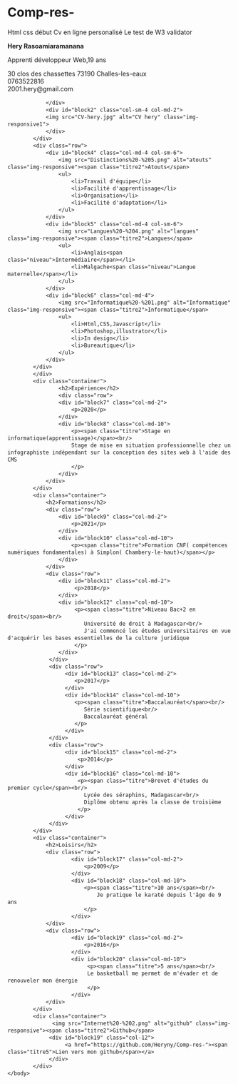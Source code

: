 # Comp-res-
Html css début
Cv en ligne personalisé
Le test de W3 validator
<html lang="fr">
    <head>
        <title>CV de Hery Ny Aina</title>
        <meta charset="utf-8">
        <meta name="viewport" content="width=device-width,initial-scale=1">
        <script src="https://ajax.googleapis.com/ajax/libs/jquery/1.12.4/jquery.min.js"></script>
        <link rel="stylesheet" href="https://maxcdn.bootstrapcdn.com/bootstrap/4.0.0/css/bootstrap.min.css">
        <script src="https://code.jquery.com/jquery-3.2.1.slim.min.js"></script>
        <link rel="stylesheet" href="style.css">
    </head>
    <body>
        <div class="container">
            <div class="row">
                <div id="block1" class="col-sm-8 col-md-10">
                    <p class="nom"><strong>Hery Rasoamiaramanana</strong></p>
                    <p>Apprenti développeur Web,19 ans</p>
                    <p>30 clos des chassettes 73190 Challes-les-eaux<br/>0763522816<br/>2001.hery@gmail.com</p>
                    
                
                </div>
                <div id="block2" class="col-sm-4 col-md-2">
                <img src="CV-hery.jpg" alt="CV hery" class="img-responsive1">
                </div>
            </div>
            <div class="row">
                <div id="block4" class="col-md-4 col-sm-6">
                    <img src="Distinctions%20-%205.png" alt="atouts" class="img-responsive"><span class="titre2">Atouts</span>
                    <ul>
                        <li>Travail d'équipe</li>
                        <li>Facilité d'apprentissage</li>
                        <li>Organisation</li>
                        <li>Facilité d'adaptation</li>
                    </ul>
                </div>
                <div id="block5" class="col-md-4 col-sm-6">
                    <img src="Langues%20-%204.png" alt="langues" class="img-responsive"><span class="titre2">Langues</span>
                    <ul>
                        <li>Anglais<span class="niveau">Intermédiaire</span></li>
                        <li>Malgache<span class="niveau">Langue maternelle</span></li>
                    </ul>
                </div>
                <div id="block6" class="col-md-4">
                    <img src="Informatique%20-%201.png" alt="Informatique" class="img-responsive"><span class="titre2">Informatique</span>
                    <ul>
                        <li>Html,CSS,Javascript</li>
                        <li>Photoshop,illustrator</li>
                        <li>In design</li>
                        <li>Bureautique</li>
                    </ul>
                </div>
            </div>
            </div>
            <div class="container">
                    <h2>Expérience</h2>
                    <div class="row">
                    <div id="block7" class="col-md-2">
                        <p>2020</p>
                    </div>
                    <div id="block8" class="col-md-10">
                        <p><span class="titre">Stage en informatique(apprentissage)</span><br/>
                        Stage de mise en situation professionnelle chez un infographiste indépendant sur la conception des sites web à l'aide des CMS
                        </p>
                    </div>
                </div>
            </div>
            <div class="container">
                <h2>Formations</h2>
                <div class="row">
                    <div id="block9" class="col-md-2">
                        <p>2021</p>
                    </div>
                    <div id="block10" class="col-md-10">
                        <p><span class="titre">Formation CNF( compétences numériques fondamentales) à Simplon( Chambery-le-haut)</span></p>
                    </div>
                </div>
                <div class="row">
                    <div id="block11" class="col-md-2">
                         <p>2018</p>
                    </div>
                    <div id="block12" class="col-md-10">
                         <p><span class="titre">Niveau Bac+2 en droit</span><br/>
                            Université de droit à Madagascar<br/>
                            J'ai commencé les études universitaires en vue d'acquérir les bases essentielles de la culture juridique      
                         </p>
                    </div>
                 </div>
                 <div class="row">
                      <div id="block13" class="col-md-2">
                         <p>2017</p>
                      </div>
                      <div id="block14" class="col-md-10">
                         <p><span class="titre">Baccalauréat</span><br/>
                            Série scientifique<br/>
                            Baccalauréat général
                         </p>
                      </div>
                 </div>
                 <div class="row">
                      <div id="block15" class="col-md-2">
                          <p>2014</p>
                      </div>
                      <div id="block16" class="col-md-10">
                          <p><span class="titre">Brevet d'études du premier cycle</span><br/>
                            Lycée des séraphins, Madagascar<br/>
                            Diplôme obtenu après la classe de troisième
                          </p>
                      </div>
                 </div>
            </div>
            <div class="container">
                <h2>Loisirs</h2>
                <div class="row">
                        <div id="block17" class="col-md-2">
                            <p>2009</p>
                        </div>
                        <div id="block18" class="col-md-10">
                            <p><span class="titre">10 ans</span><br/>
                                Je pratique le karaté depuis l'âge de 9 ans
                            </p>
                        </div>
                </div>
                <div class="row">
                        <div id="block19" class="col-md-2">
                            <p>2016</p>
                        </div>
                        <div id="block20" class="col-md-10">
                             <p><span class="titre">5 ans</span><br/>
                             Le basketball me permet de m'évader et de renouveler mon énergie
                             </p>
                        </div>
                </div>     
            </div>
            <div class="container">
                  <img src="Internet%20-%202.png" alt="github" class="img-responsive"><span class="titre2">Github</span>
                 <div id="block19" class="col-12">
                      <a href="https://github.com/Heryny/Comp-res-"><span class="titre5">Lien vers mon github</span></a>
                 </div>
            </div>
    </body>
</html>
